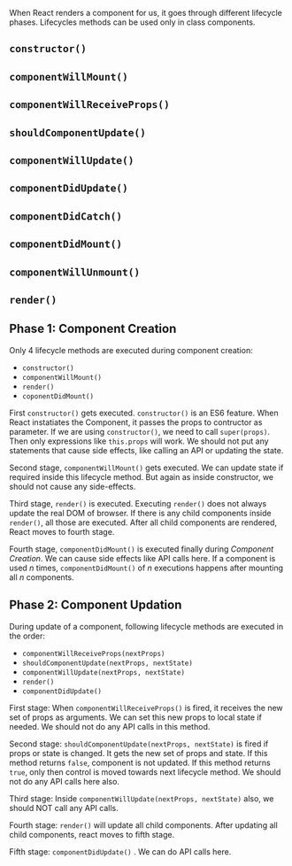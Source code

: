 When React renders a component for us, it goes through different lifecycle phases. Lifecycles methods can be used only in class components.

## `constructor()`

## `componentWillMount()`

## `componentWillReceiveProps()`

## `shouldComponentUpdate()`

## `componentWillUpdate()`

## `componentDidUpdate()`

## `componentDidCatch()`

## `componentDidMount()`

## `componentWillUnmount()`

## `render()`

## Phase 1: Component Creation
Only 4 lifecycle methods are executed during component creation:
* `constructor()`
* `componentWillMount()`
* `render()`
* `coponentDidMount()`

First `constructor()` gets executed. `constructor()` is an ES6 feature. When React instatiates the Component, it passes the props to contructor as parameter. If we are using `constructor()`, we need to call `super(props)`. Then only expressions like `this.props` will work. We should not put any statements that cause side effects, like calling an API or updating the state.

Second stage, `componentWillMount()` gets executed. We can update state if required inside this lifecycle method. But again as inside constructor, we should not cause any side-effects.

Third stage, `render()` is executed. Executing `render()` does not always update the real DOM of browser. If there is any child components inside `render()`, all those are executed. After all child components are rendered, React moves to fourth stage.

Fourth stage, `componentDidMount()` is executed finally during _Component Creation_. We can cause side effects like API calls here. If a component is used _n_ times, `componentDidMount()` of _n_ executions happens after mounting all _n_ components.

## Phase 2: Component Updation
During update of a component, following lifecycle methods are executed in the order: 
* `componentWillReceiveProps(nextProps)`
* `shouldComponentUpdate(nextProps, nextState)`
* `componentWillUpdate(nextProps, nextState)`
* `render()`
* `componentDidUpdate()`

First stage: When `componentWillReceiveProps()` is fired, it receives the new set of props as arguments. We can set this new props to local state if needed. We should not do any API calls in this method.

Second stage: `shouldComponentUpdate(nextProps, nextState)` is fired if props or state is changed. It gets the new set of props and state. If this method returns `false`, component is not updated. If this method returns `true`, only then control is moved towards next lifecycle method. We should not do any API calls here also.

Third stage: Inside `componentWillUpdate(nextProps, nextState)` also, we should NOT call any API calls.

Fourth stage: `render()` will update all child components. After updating all child components, react moves to fifth stage.

Fifth stage: `componentDidUpdate()` . We can do API calls here.